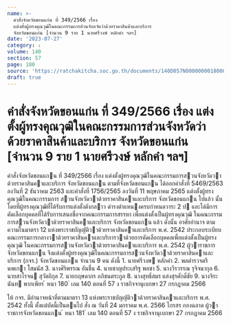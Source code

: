 ```yaml
---
name: >-
  คำสั่งจังหวัดขอนแก่น ที่ 349/2566 เรื่อง
  แต่งตั้งผู้ทรงคุณวุฒิในคณะกรรมการส่วนจังหวัดว่าด้วยราคาสินค้าและบริการ
  จังหวัดขอนแก่น [จำนวน 9 ราย 1 นายศรีวงษ์ หลักคำ ฯลฯ]
date: '2023-07-27'
category: ง
volume: 140
section: 57
page: 180
source: 'https://ratchakitcha.soc.go.th/documents/140D057N0000000018000.pdf'
draft: true
---
```


# คำสั่งจังหวัดขอนแก่น ที่ 349/2566 เรื่อง แต่งตั้งผู้ทรงคุณวุฒิในคณะกรรมการส่วนจังหวัดว่าด้วยราคาสินค้าและบริการ จังหวัดขอนแก่น [จำนวน 9 ราย 1 นายศรีวงษ์ หลักคำ ฯลฯ]

คําสั่งจังหวัดขอนแกน ที่ 349/2566 เรื่อง แต่งตั้งผู้ทรงคุณวุฒิในคณะกรรมการสวนจังหวัดวาด้วยราคาสินคาและบริการ จังหวัดขอนแกน ตามที่จังหวัดขอนแกน ได้ออกคําสั่งที่ 5469/2563 ลงวันที่ 2 ธันวาคม 2563 และคําสั่งที่ 1756/2565 ลงวันที่ 11 พฤษภาคม 2565 แต่งตั้งผู้ทรงคุณวุฒิในคณะกรรมการ สวนจังหวัดวาด้วยราคาสินคาและบริการ จังหวัดขอนแกน ไปแล้ว นั้น โดยที่ผู้ทรงคุณวุฒิที่ได้รับการแต่งตั้งดังกลาว ดํารงตําแหนงครบกําหนดวาระ 2 ป และได้มีการคัดเลือกบุคคลที่ได้รับการเสนอชื่อจากคณะกรรมการสรรหา เพื่อแต่งตั้งเป็นผู้ทรงคุณวุฒิ ในคณะกรรมการสวนจังหวัดวาด้วยราคาสินคาและบริการ จังหวัดขอนแกน แล้ว ดังนั้น อาศัยอํานาจ ตามความในมาตรา 12 แห่งพระราชบัญญัติวาด้วยราคาสินคาและบริการ พ.ศ. 2542 ประกอบระเบียบ คณะกรรมการกลางวาด้วยราคาสินคาและบริการวาด้วยการคัดเลือกบุคคลเพื่อแต่งตั้งเป็นผู้ทรงคุณวุฒิ ในคณะกรรมการสวนจังหวัดวาด้วยราคาสินคาและบริการ พ.ศ. 2542 ผู้วาราชการจังหวัดขอนแกน จึงแต่งตั้งผู้ทรงคุณวุฒิในคณะกรรมการสวนจังหวัดวาด้วยราคาสินคาและบริการ (กจร.) จังหวัดขอนแกน จํานวน 9 คน ดังนี้ 1. นายศรีวงษ หลักคํา 2. พลตํารวจตรี นพเกา โสมนัส 3. นางศิริพรรณ อันชื่น 4. นายชาญประเสริฐ พลซา 5. นางวีรวรรณ รุจิจนากุล 6. นายสาโรจน สุวัตถิกุล 7. นายกฤษดากร อภิชนตระกูล 8. นางสุทธิ์สมร แสงสุรศักดิ์ชัย 9. นางจิระนันท พากเพียร ้ หนา 180 ่ เลม 140 ตอนที่ 57 ง ราชกิจจานุเบกษา 27 กรกฎาคม 2566

ให้ กจร. มีอํานาจหน้าที่ตามมาตรา 13 แห่งพระราชบัญญัติวาด้วยราคาสินคาและบริการ พ.ศ. 2542 ทั้งนี้ ตั้งแต่บัดนี้เป็นตนไป สั่ง ณ วันที่ 24 มกราคม พ.ศ. 2566 ไกรสร กองฉลาด ผู้วาราชการจังหวัดขอนแกน ้ หนา 181 ่ เลม 140 ตอนที่ 57 ง ราชกิจจานุเบกษา 27 กรกฎาคม 2566
